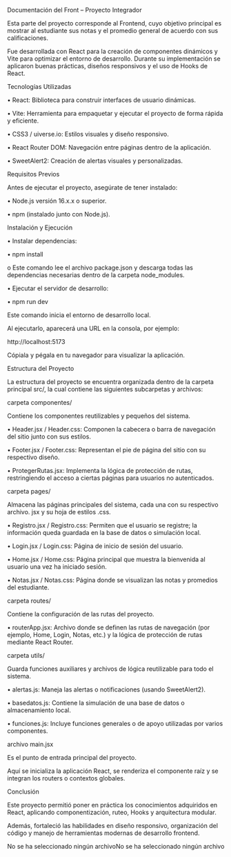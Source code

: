
Documentación del Front – Proyecto Integrador

Esta parte del proyecto corresponde al Frontend, cuyo objetivo principal es mostrar al estudiante sus notas y el promedio general de acuerdo con sus calificaciones.

Fue desarrollada con React para la creación de componentes dinámicos y Vite para optimizar el entorno de desarrollo. Durante su implementación se aplicaron buenas prácticas, diseños responsivos y el uso de Hooks de React.



Tecnologías Utilizadas

•	React: Biblioteca para construir interfaces de usuario dinámicas.

•	Vite: Herramienta para empaquetar y ejecutar el proyecto de forma rápida y eficiente.

•	CSS3 / uiverse.io: Estilos visuales y diseño responsivo.

•	React Router DOM: Navegación entre páginas dentro de la aplicación.

•	SweetAlert2: Creación de alertas visuales y personalizadas.



Requisitos Previos

Antes de ejecutar el proyecto, asegúrate de tener instalado:

•	Node.js versión 16.x.x o superior.

•	npm (instalado junto con Node.js).



Instalación y Ejecución

•	Instalar dependencias:

•	npm install

o	Este comando lee el archivo package.json y descarga todas las dependencias necesarias dentro de la carpeta node_modules.

•	Ejecutar el servidor de desarrollo:

•	npm run dev

Este comando inicia el entorno de desarrollo local.

Al ejecutarlo, aparecerá una URL en la consola, por ejemplo:

http://localhost:5173

Cópiala y pégala en tu navegador para visualizar la aplicación.



Estructura del Proyecto

La estructura del proyecto se encuentra organizada dentro de la carpeta principal src/, la cual contiene las siguientes subcarpetas y archivos:

carpeta componentes/

Contiene los componentes reutilizables y pequeños del sistema.

•	Header.jsx / Header.css: Componen la cabecera o barra de navegación del sitio junto con sus estilos.

•	Footer.jsx / Footer.css: Representan el pie de página del sitio con su respectivo diseño.

•	ProtegerRutas.jsx: Implementa la lógica de protección de rutas, restringiendo el acceso a ciertas páginas para usuarios no autenticados.

carpeta pages/

Almacena las páginas principales del sistema, cada una con su respectivo archivo. jsx y su hoja de estilos .css.

•	Registro.jsx / Registro.css: Permiten que el usuario se registre; la información queda guardada en la base de datos o simulación local.

•	Login.jsx / Login.css: Página de inicio de sesión del usuario.

•	Home.jsx / Home.css: Página principal que muestra la bienvenida al usuario una vez ha iniciado sesión.

•	Notas.jsx / Notas.css: Página donde se visualizan las notas y promedios del estudiante.

carpeta routes/

Contiene la configuración de las rutas del proyecto.

•	routerApp.jsx: Archivo donde se definen las rutas de navegación (por ejemplo, Home, Login, Notas, etc.) y la lógica de protección de rutas mediante React Router.

carpeta utils/

Guarda funciones auxiliares y archivos de lógica reutilizable para todo el sistema.

•	alertas.js: Maneja las alertas o notificaciones (usando SweetAlert2).

•	basedatos.js: Contiene la simulación de una base de datos o almacenamiento local.

•	funciones.js: Incluye funciones generales o de apoyo utilizadas por varios componentes.

archivo main.jsx

Es el punto de entrada principal del proyecto.

Aquí se inicializa la aplicación React, se renderiza el componente raíz y se integran los routers o contextos globales.



Conclusión

Este proyecto permitió poner en práctica los conocimientos adquiridos en React, aplicando componentización, ruteo, Hooks y arquitectura modular.

Además, fortaleció las habilidades en diseño responsivo, organización del código y manejo de herramientas modernas de desarrollo frontend.











No se ha seleccionado ningún archivoNo se ha seleccionado ningún archivo


